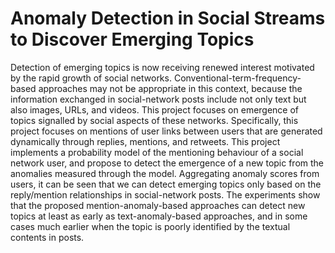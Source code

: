 # Anomaly Detection in Social Streams to Discover Emerging Topics
Detection of emerging topics is now receiving renewed interest motivated by the rapid growth of social networks. Conventional-term-frequency-based approaches may not be appropriate in this context, because the information exchanged in social-network posts include not only text but also images, URLs, and videos. This project focuses on emergence of topics signalled by social aspects of these networks. Specifically, this project focuses on mentions of user links between users that are generated dynamically through replies, mentions, and retweets. This project implements a probability model of the mentioning behaviour of a social network user, and propose to detect the emergence of a new topic from the anomalies measured through the model. Aggregating anomaly scores from users, it can be seen that we can detect emerging topics only based on the reply/mention relationships in social-network posts. The experiments show that the proposed mention-anomaly-based approaches can detect new topics at least as early as text-anomaly-based approaches, and in some cases much earlier when the topic is poorly identified by the textual contents in posts.
